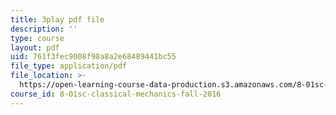 ```yaml
---
title: 3play pdf file
description: ''
type: course
layout: pdf
uid: 761f3fec9008f98a8a2e68489441bc55
file_type: application/pdf
file_location: >-
  https://open-learning-course-data-production.s3.amazonaws.com/8-01sc-classical-mechanics-fall-2016/761f3fec9008f98a8a2e68489441bc55_TvdmaZR6m8Q.pdf
course_id: 8-01sc-classical-mechanics-fall-2016
---
```

